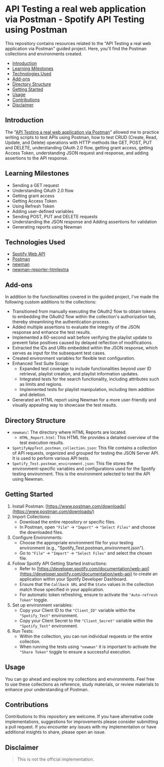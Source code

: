 # API Testing a real web application via Postman - Spotify API Testing using Postman
This repository contains resources related to the "API Testing a real web application via Postman" guided project. Here, you'll find the Postman collections and environments created.

- [Introduction](#introduction)
- [Learning Milestones](#learning-milestones)
- [Technologies Used](technologies-used)
- [Add-ons](#add-ons)
- [Directory Structure](#directory-structure)
- [Getting Started](#getting-started)
- [Usage](#usage)
- [Contributions](#contributions)
- [Disclaimer](#disclaimer)

## Introduction
The "[API Testing a real web application via Postman](https://www.coursera.org/projects/api-testing-a-real-application-via-postman)" allowed me to practice writing scripts to test APIs using Postman, how to test CRUD (Create, Read, Update, and Delete) operations with HTTP methods like GET, POST, PUT and DELETE, understanding OAuth 2.0 flow, getting grant access, getting Access Token, understanding JSON request and response, and adding assertions to the API response.

## Learning Milestones
- Sending a GET request
- Understanding OAuth 2.0 flow
- Getting grant access
- Getting Access Token
- Using Refresh Token
- Adding user-defined variables
- Sending POST, PUT and DELETE requests
- Understanding the JSON response and Adding assertions for validation
- Generating reports using Newman


## Technologies Used
- [Spotify Web API](https://developer.spotify.com/documentation/web-api)
- [Postman](https://www.postman.com)
- [newman](https://www.npmjs.com/package/newman)
- [newman-reporter-htmlextra](https://www.npmjs.com/package/newman-reporter-htmlextra)

## Add-ons
In addition to the functionalities covered in the guided project, I've made the following custom additions to the collections:
- Transitioned from manually executing the OAuth2 flow to obtain tokens to embedding the OAuth2 flow within the collection's authorization tab, thereby streamlining the authentication process.
- Added multiple assertions to evaluate the integrity of the JSON response and enhance the test results.
- Implemented a 60-second wait before verifying the playlist update to prevent false positives caused by delayed reflection of modifications.
- Extracted the IDs and URIs embedded within the JSON response, which serves as input for the subsequent test cases.
- Created environment variables for flexible test configuration.
- Enhanced Test Suite Scope:
    - Expanded test coverage to include functionalities beyond user ID retrieval, playlist creation, and playlist information updates.
    - Integrated tests for the search functionality, including attributes such as limits and regions.
    - Implemented tests for playlist manipulation, including item addition and deletion.
- Generated an HTML report using Newman for a more user-friendly and visually appealing way to showcase the test results.

## Directory Structure
- `newman/`: The directory where HTML Reports are located.
  - `HTML_Report.html`:  This HTML file provides a detailed overview of the test execution results.
- `SpotifyAppTest.postman_collection.json`: This file contains a collection of API requests, organized and grouped for testing the JSON Server API. It is used to perform various API tests.
- `Spotify_Test.postman_environment.json`: This file stores the environment-specific variables and configurations used for the Spotify testing environment. This is the environment selected to test the API using Newman.

## Getting Started
1. Install Postman: [https://www.postman.com/downloads](https://www.postman.com/downloads/)
2. Import Collections:
    - Download the entire repository or specific files.
    - In Postman, open `"File"` -> `"Import"` -> `"Select Files"` and choose the downloaded files.
3. Configure Environments:
    - Choose the appropriate environment file for your testing environment (e.g., "Spotify_Test.postman_environment.json").
    - Go to `"File"` -> `"Import"` -> `"Select Files"` and select the chosen file.
4. Follow Spotify API Getting Started instructions:
    - Refer to [https://developer.spotify.com/documentation/web-api](https://developer.spotify.com/documentation/web-api) to create an application within your Spotify Developer Dashboard.
    - Ensure that the `Callback URL` and the `State` values in the collection match those specified in your application.
    - For automatic token refreshing, ensure to activate the `"Auto-refresh Token"` toggle.
5. Set up environment variables:
    - Copy your Client ID to the `"Client_ID"` variable within the `"Spotify_Test"` environment.
    - Copy your Client Secret to the `"Client_Secret"` variable within the `"Spotify_Test"` environment.
6. Run Tests:
    - Within the collection, you can run individual requests or the entire collection.
    - When running the tests using `"newman"` it is important to activate the `"Share Token"` toggle to ensure a successful execution.


## Usage
You can go ahead and explore my collections and environments. Feel free to use these collections as reference, study materials, or review materials to enhance your understanding of Postman.

## Contributions
Contributions to this repository are welcome. If you have alternative code implementations, suggestions for improvements please consider submitting a pull request. If you encounter any issues with my implementation or have additional insights to share, please open an issue.

## Disclaimer
> This is not the official implementation.
